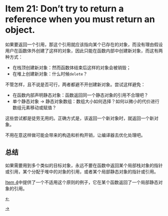 # Item 21: Don’t try to return a reference when you must return an object.

如果要返回一个引用，那这个引用就应该指向某个已存在的对象，而没有理由假设用户在函数体外创建了这样的对象，因此只能在函数内部中创建新对象，而这有两种方式：

- 在栈顶创建新对象：然而函数体结束后这样的对象会被销毁；
- 在堆上创建新对象：什么时候`delete`？

不管怎样，且不说是否可行，两者都避不开创建新对象。尝试这样避免：

- 在函数内部声明静态对象：函数返回同一个静态对象的引用不合理吧？
- 单个静态对象 -> 静态对象数组：数组大小如何选择？如何以微小的代价进行数组元素移动或赋值？

这些尝试都是徒劳无用的。正确方式是，该返回一个新对象时，就返回一个新对象。

不用在意这样做可能会带来的构造和析构开销，让编译器去优化处理吧。

## 总结

如果需要用到多个类似的目标对象，永远不要在函数中返回某个局部栈对象的指针或引用，某个分配于堆中的对象的引用，或者某个局部静态对象的指针或引用。

[Item 4](../Item%2004)中提供了一个不适用这个原则的例子，它在某个函数返回了一个局部静态对象的引用。

<a href="../Item%2020"><-</a>

<a href="../Item%2022">-></a>

